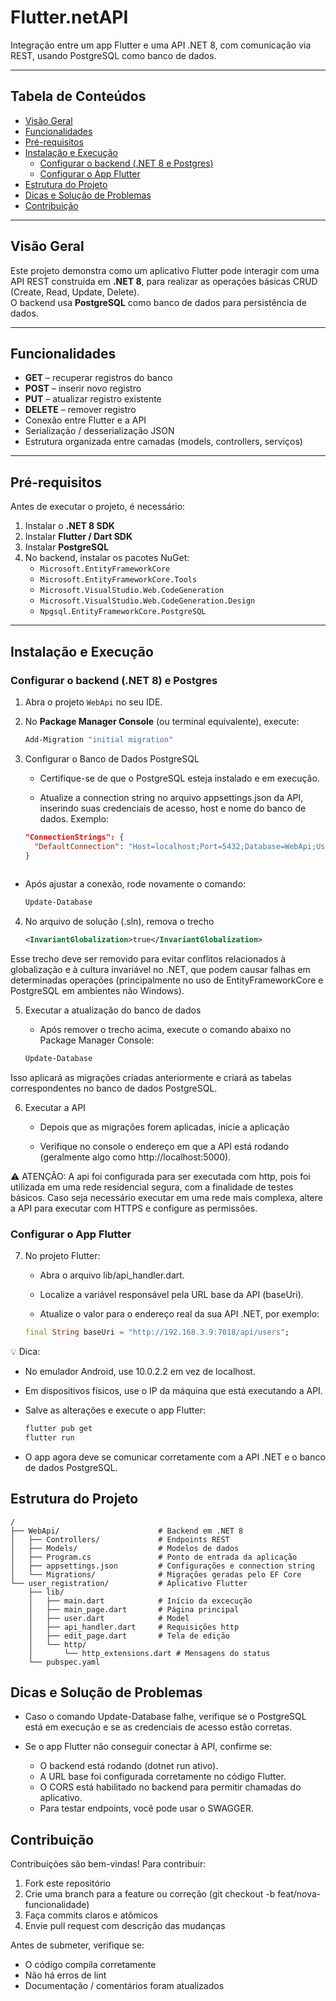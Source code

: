 # Flutter.netAPI

Integração entre um app Flutter e uma API .NET 8, com comunicação via REST, usando PostgreSQL como banco de dados.

---

## Tabela de Conteúdos

- [Visão Geral](#visão-geral)  
- [Funcionalidades](#funcionalidades)  
- [Pré-requisitos](#pré-requisitos)  
- [Instalação e Execução](#instalação-e-execução) 
  - [Configurar o backend (.NET 8 e Postgres)](#configurar-o-backend-net-8-e-postgres)
  - [Configurar o App Flutter](#configurar-o-app-flutter)  
- [Estrutura do Projeto](#estrutura-do-projeto)
- [Dicas e Solução de Problemas](#dicas-e-solução-de-problemas)
- [Contribuição](#contribuição)

---

## Visão Geral

Este projeto demonstra como um aplicativo Flutter pode interagir com uma API REST construída em **.NET 8**, para realizar as operações básicas CRUD (Create, Read, Update, Delete).  
O backend usa **PostgreSQL** como banco de dados para persistência de dados.

---

## Funcionalidades

- **GET** – recuperar registros do banco  
- **POST** – inserir novo registro  
- **PUT** – atualizar registro existente  
- **DELETE** – remover registro  
- Conexão entre Flutter e a API  
- Serialização / desserialização JSON  
- Estrutura organizada entre camadas (models, controllers, serviços)  

---

## Pré-requisitos

Antes de executar o projeto, é necessário:

1. Instalar o **.NET 8 SDK**  
2. Instalar **Flutter / Dart SDK**  
3. Instalar **PostgreSQL**  
4. No backend, instalar os pacotes NuGet:  
   - `Microsoft.EntityFrameworkCore`  
   - `Microsoft.EntityFrameworkCore.Tools`  
   - `Microsoft.VisualStudio.Web.CodeGeneration`  
   - `Microsoft.VisualStudio.Web.CodeGeneration.Design`  
   - `Npgsql.EntityFrameworkCore.PostgreSQL`  

---

## Instalação e Execução

### Configurar o backend (.NET 8) e Postgres

1. Abra o projeto `WebApi` no seu IDE.  
2. No **Package Manager Console** (ou terminal equivalente), execute:  
   ```powershell
   Add-Migration "initial migration"

3. Configurar o Banco de Dados PostgreSQL

    - Certifique-se de que o PostgreSQL esteja instalado e em execução.

    - Atualize a connection string no arquivo appsettings.json da API, inserindo suas credenciais de acesso, host e nome do banco de dados. Exemplo:

   ```json
   "ConnectionStrings": {
     "DefaultConnection": "Host=localhost;Port=5432;Database=WebApi;Username=postgres;Password=suasenha"
   }
    
- Após ajustar a conexão, rode novamente o comando:

   ```powershell
   Update-Database

4. No arquivo de solução (.sln), remova o trecho

   ```xml
   <InvariantGlobalization>true</InvariantGlobalization>

Esse trecho deve ser removido para evitar conflitos relacionados à globalização e à cultura invariável no .NET, que podem causar falhas em determinadas operações (principalmente no uso de EntityFrameworkCore e PostgreSQL em ambientes não Windows).

5. Executar a atualização do banco de dados

    - Após remover o trecho acima, execute o comando abaixo no Package Manager Console:

    ```powershell
    Update-Database

Isso aplicará as migrações criadas anteriormente e criará as tabelas correspondentes no banco de dados PostgreSQL.

6. Executar a API

    - Depois que as migrações forem aplicadas, inicie a aplicação

    - Verifique no console o endereço em que a API está rodando (geralmente algo como http://localhost:5000).


⚠️ ATENÇÃO: A api foi configurada para ser executada com http, pois foi utilizada em uma rede residencial segura, com a finalidade de testes básicos. Caso seja necessário executar em uma rede mais complexa, altere a API para executar com HTTPS e configure as permissões.

### Configurar o App Flutter

7. No projeto Flutter:

    - Abra o arquivo lib/api_handler.dart.

    - Localize a variável responsável pela URL base da API (baseUri).

    - Atualize o valor para o endereço real da sua API .NET, por exemplo:

   ```dart
   final String baseUri = "http://192.168.3.9:7018/api/users";

💡 Dica:

- No emulador Android, use 10.0.2.2 em vez de localhost.

- Em dispositivos físicos, use o IP da máquina que está executando a API.

- Salve as alterações e execute o app Flutter:

    ```powershell
    flutter pub get
    flutter run

- O app agora deve se comunicar corretamente com a API .NET e o banco de dados PostgreSQL.

## Estrutura do Projeto

    /
    ├── WebApi/                      # Backend em .NET 8
    │   ├── Controllers/             # Endpoints REST
    │   ├── Models/                  # Modelos de dados
    │   ├── Program.cs               # Ponto de entrada da aplicação
    │   ├── appsettings.json         # Configurações e connection string
    │   └── Migrations/              # Migrações geradas pelo EF Core
    └── user_registration/           # Aplicativo Flutter
        ├── lib/
        │   ├── main.dart            # Início da excecução
        │   ├── main_page.dart       # Página principal
        │   ├── user.dart            # Model
        │   ├── api_handler.dart     # Requisições http
        │   ├── edit_page.dart       # Tela de edição
        │   └── http/
        │       └── http_extensions.dart # Mensagens do status
        └── pubspec.yaml

## Dicas e Solução de Problemas

- Caso o comando Update-Database falhe, verifique se o PostgreSQL está em execução e se as credenciais de acesso estão corretas.

- Se o app Flutter não conseguir conectar à API, confirme se:
    - O backend está rodando (dotnet run ativo).
    - A URL base foi configurada corretamente no código Flutter.
    - O CORS está habilitado no backend para permitir chamadas do aplicativo.
    - Para testar endpoints, você pode usar o SWAGGER.

## Contribuição

Contribuições são bem-vindas! Para contribuir:

1. Fork este repositório
2. Crie uma branch para a feature ou correção (git checkout -b feat/nova-funcionalidade)
3. Faça commits claros e atômicos
4. Envie pull request com descrição das mudanças

Antes de submeter, verifique se:
- O código compila corretamente
- Não há erros de lint
- Documentação / comentários foram atualizados
